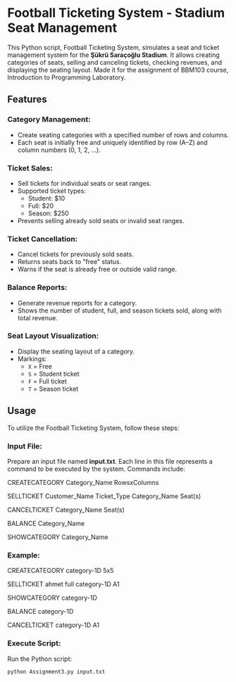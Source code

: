# Football Ticketing System - Stadium Seat Management

This Python script, Football Ticketing System, simulates a seat and ticket management system for the **Şükrü Saraçoğlu Stadium**. It allows creating categories of seats, selling and canceling tickets, checking revenues, and displaying the seating layout. Made it for the assignment of BBM103 course, Introduction to Programming Laboratory.

## Features

### Category Management:

- Create seating categories with a specified number of rows and columns.  
- Each seat is initially free and uniquely identified by row (A–Z) and column numbers (0, 1, 2, ...).  

### Ticket Sales:

- Sell tickets for individual seats or seat ranges.  
- Supported ticket types:
  - Student: $10  
  - Full: $20  
  - Season: $250  
- Prevents selling already sold seats or invalid seat ranges.  

### Ticket Cancellation:

- Cancel tickets for previously sold seats.  
- Returns seats back to "free" status.  
- Warns if the seat is already free or outside valid range.  

### Balance Reports:

- Generate revenue reports for a category.  
- Shows the number of student, full, and season tickets sold, along with total revenue.  

### Seat Layout Visualization:

- Display the seating layout of a category.  
- Markings:
  - `X` = Free  
  - `S` = Student ticket  
  - `F` = Full ticket  
  - `T` = Season ticket  

## Usage

To utilize the Football Ticketing System, follow these steps:

### Input File:

Prepare an input file named **input.txt**. Each line in this file represents a command to be executed by the system. Commands include:

CREATECATEGORY Category_Name RowsxColumns

SELLTICKET Customer_Name Ticket_Type Category_Name Seat(s)

CANCELTICKET Category_Name Seat(s)

BALANCE Category_Name

SHOWCATEGORY Category_Name

### Example:

CREATECATEGORY category-1D 5x5

SELLTICKET ahmet full category-1D A1

SHOWCATEGORY category-1D

BALANCE category-1D

CANCELTICKET category-1D A1

### Execute Script:

Run the Python script:

```bash
python Assignment3.py input.txt
